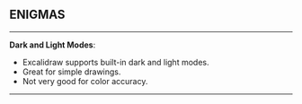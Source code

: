 


## ENIGMAS
-----

**Dark and Light Modes**:

- Excalidraw supports built-in dark and light modes.
- Great for simple drawings.
- Not very good for color accuracy.

-----